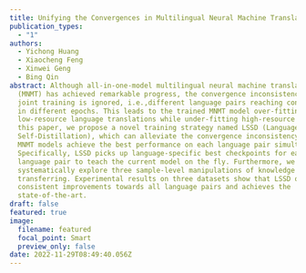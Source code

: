 ```yaml
---
title: Unifying the Convergences in Multilingual Neural Machine Translation
publication_types:
  - "1"
authors:
  - Yichong Huang
  - Xiaocheng Feng
  - Xinwei Geng
  - Bing Qin
abstract: Although all-in-one-model multilingual neural machine translation
  (MNMT) has achieved remarkable progress, the convergence inconsistency in the
  joint training is ignored, i.e.,different language pairs reaching convergence
  in different epochs. This leads to the trained MNMT model over-fitting
  low-resource language translations while under-fitting high-resource ones. In
  this paper, we propose a novel training strategy named LSSD (LanguageSpecific
  Self-Distillation), which can alleviate the convergence inconsistency and help
  MNMT models achieve the best performance on each language pair simultaneously.
  Specifically, LSSD picks up language-specific best checkpoints for each
  language pair to teach the current model on the fly. Furthermore, we
  systematically explore three sample-level manipulations of knowledge
  transferring. Experimental results on three datasets show that LSSD obtains
  consistent improvements towards all language pairs and achieves the
  state-of-the-art.
draft: false
featured: true
image:
  filename: featured
  focal_point: Smart
  preview_only: false
date: 2022-11-29T08:49:40.056Z
---
```

